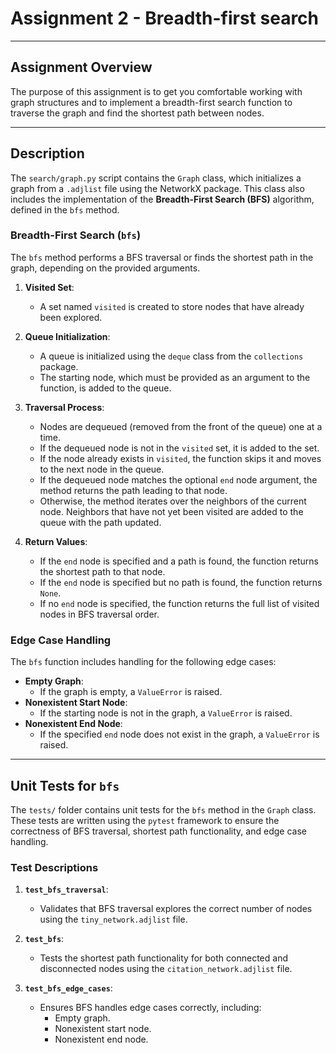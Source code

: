 # Assignment 2 - Breadth-first search

---

## Assignment Overview
The purpose of this assignment is to get you comfortable working with graph structures and to implement a breadth-first search function to traverse the graph and find the shortest path between nodes.

---

## Description

The `search/graph.py` script contains the `Graph` class, which initializes a graph from a `.adjlist` file using the NetworkX package. This class also includes the implementation of the **Breadth-First Search (BFS)** algorithm, defined in the `bfs` method.

### Breadth-First Search (`bfs`)

The `bfs` method performs a BFS traversal or finds the shortest path in the graph, depending on the provided arguments.

1. **Visited Set**: 
   - A set named `visited` is created to store nodes that have already been explored.

2. **Queue Initialization**: 
   - A queue is initialized using the `deque` class from the `collections` package.
   - The starting node, which must be provided as an argument to the function, is added to the queue.

3. **Traversal Process**:
   - Nodes are dequeued (removed from the front of the queue) one at a time.
   - If the dequeued node is not in the `visited` set, it is added to the set.
   - If the node already exists in `visited`, the function skips it and moves to the next node in the queue.
   - If the dequeued node matches the optional `end` node argument, the method returns the path leading to that node.
   - Otherwise, the method iterates over the neighbors of the current node. Neighbors that have not yet been visited are added to the queue with the path updated.

4. **Return Values**:
   - If the `end` node is specified and a path is found, the function returns the shortest path to that node.
   - If the `end` node is specified but no path is found, the function returns `None`.
   - If no `end` node is specified, the function returns the full list of visited nodes in BFS traversal order.

### Edge Case Handling

The `bfs` function includes handling for the following edge cases:
- **Empty Graph**: 
  - If the graph is empty, a `ValueError` is raised.
- **Nonexistent Start Node**: 
  - If the starting node is not in the graph, a `ValueError` is raised.
- **Nonexistent End Node**: 
  - If the specified `end` node does not exist in the graph, a `ValueError` is raised.

---

## Unit Tests for `bfs`

The `tests/` folder contains unit tests for the `bfs` method in the `Graph` class. These tests are written using the `pytest` framework to ensure the correctness of BFS traversal, shortest path functionality, and edge case handling.

### Test Descriptions

1. **`test_bfs_traversal`**:
   - Validates that BFS traversal explores the correct number of nodes using the `tiny_network.adjlist` file.

2. **`test_bfs`**:
   - Tests the shortest path functionality for both connected and disconnected nodes using the `citation_network.adjlist` file.

3. **`test_bfs_edge_cases`**:
   - Ensures BFS handles edge cases correctly, including:
     - Empty graph.
     - Nonexistent start node.
     - Nonexistent end node.


